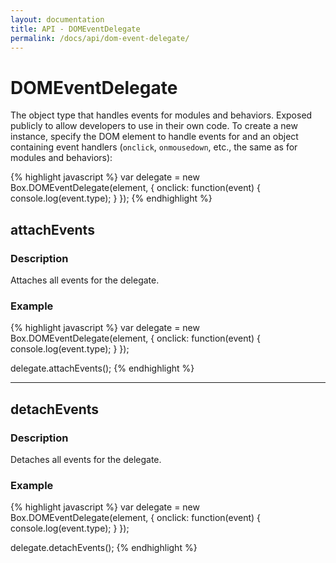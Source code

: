 ```yaml
---
layout: documentation
title: API - DOMEventDelegate
permalink: /docs/api/dom-event-delegate/
---
```


# DOMEventDelegate

The object type that handles events for modules and behaviors. Exposed publicly to allow developers to use in their own code. To create a new instance, specify the DOM element to handle events for and an object containing event handlers (`onclick`, `onmousedown`, etc., the same as for modules and behaviors):

{% highlight javascript %}
var delegate = new Box.DOMEventDelegate(element, {
    onclick: function(event) {
        console.log(event.type);
    }
});
{% endhighlight %}


<div class="anchor" id="attachEvents"></div>

## attachEvents

### Description
Attaches all events for the delegate.

### Example
{% highlight javascript %}
var delegate = new Box.DOMEventDelegate(element, {
    onclick: function(event) {
        console.log(event.type);
    }
});

delegate.attachEvents();
{% endhighlight %}

<hr class="separator">

<div class="anchor" id="detachEvents"></div>

## detachEvents

### Description
Detaches all events for the delegate.

### Example
{% highlight javascript %}
var delegate = new Box.DOMEventDelegate(element, {
    onclick: function(event) {
        console.log(event.type);
    }
});

delegate.detachEvents();
{% endhighlight %}

